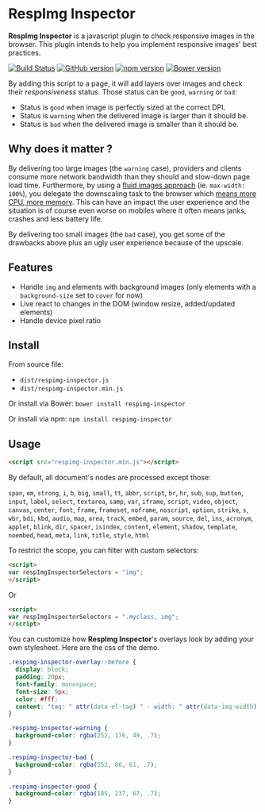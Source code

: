 # RespImg Inspector

**RespImg Inspector** is a javascript plugin to check responsive images in the browser. This plugin intends to help you implement responsive images' best practices.

[![Build Status](https://travis-ci.org/creative-area/respimg-inspector.svg?branch=master)](https://travis-ci.org/creative-area/respimg-inspector)
[![GitHub version](https://badge.fury.io/gh/creative-area%2Frespimg-inspector.svg)](http://badge.fury.io/gh/creative-area%2Frespimg-inspector)
[![npm version](https://badge.fury.io/js/respimg-inspector.svg)](http://badge.fury.io/js/respimg-inspector)
[![Bower version](https://badge.fury.io/bo/respimg-inspector.svg)](http://badge.fury.io/bo/respimg-inspector)

By adding this script to a page, it will add layers over images and check their *responsiveness* status. Those status can be `good`, `warning` or `bad`:

- Status is `good` when image is perfectly sized at the correct DPI.
- Status is `warning` when the delivered image is larger than it should be.
- Status is `bad` when the delivered image is smaller than it should be.

## Why does it matter ?

By delivering too large images (the `warning` case), providers and clients consume more network bandwidth than they should and slow-down page load time. Furthermore, by using a [fluid images approach](http://alistapart.com/article/fluid-images) (ie. `max-width: 100%`), you delegate the downscaling task to the browser which [means more CPU, more memory](http://timkadlec.com/2013/11/why-we-need-responsive-images-part-deux/). This can have an impact the user experience and the situation is of course even worse on mobiles where it often means janks, crashes and less battery life.

By delivering too small images (the `bad` case), you get some of the drawbacks above plus an ugly user experience because of the upscale.

## Features

- Handle `img` and elements with background images (only elements with a `background-size` set to `cover` for now)
- Live react to changes in the DOM (window resize, added/updated elements)
- Handle device pixel ratio

## Install

From source file:
- `dist/respimg-inspector.js`
- `dist/respimg-inspector.min.js`

Or install via Bower: `bower install respimg-inspector`

Or install via npm: `npm install respimg-inspector`

## Usage

```html
<script src="respimg-inspector.min.js"></script>
```

By default, all document's nodes are processed except those:

`span`, `em`, `strong`, `i`, `b`, `big`, `small`, `tt`, `abbr`,
`script`, `br`, `hr`, `sub`, `sup`, `button`, `input`, `label`,
`select`, `textarea`, `samp`, `var`, `iframe`, `script`, `video`,
`object`, `canvas`, `center`, `font`, `frame`, `frameset`, `noframe`,
`noscript`, `option`, `strike`, `s`, `wbr`, `bdi`, `kbd`, `audio`,
`map`, `area`, `track`, `embed`, `param`, `source`, `del`, `ins`,
`acronym`, `applet`, `blink`, `dir`, `spacer`, `isindex`, `content`,
`element`, `shadow`, `template`, `noembed`, `head`, `meta`, `link`,
`title`, `style`, `html`

To restrict the scope, you can filter with custom selectors:

```html
<script>
var respImgInspectorSelectors = "img";
</script>
```

Or

```html
<script>
var respImgInspectorSelectors = ".myclass, img";
</script>
```

You can customize how **RespImg Inspector**'s overlays look by adding your own stylesheet. Here are the css of the demo.

```css
.respimg-inspector-overlay::before {
  display: block;
  padding: 20px;
  font-family: monospace;
  font-size: 9px;
  color: #fff;
  content: "tag: " attr(data-el-tag) " - width: " attr(data-img-width) "px - height: " attr(data-img-height) "px - natural width: " attr(data-img-natural-width) "px - natural height: " attr(data-img-natural-height) "px";
}

.respimg-inspector-warning {
  background-color: rgba(252, 176, 49, .7);
}

.respimg-inspector-bad {
  background-color: rgba(252, 86, 61, .7);
}

.respimg-inspector-good {
  background-color: rgba(185, 237, 67, .7);
}
```

